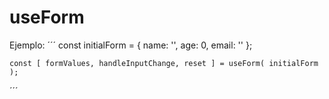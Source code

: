 # useForm
Ejemplo:
´´´
        const initialForm = {
        name: '',
        age: 0,
        email: ''
    };
    
    const [ formValues, handleInputChange, reset ] = useForm( initialForm );

´´´